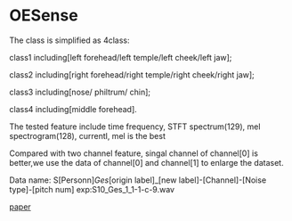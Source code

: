# OESense
The class is simplified as 4class:

class1 including[left forehead/left temple/left cheek/left jaw];  

class2 including[right forehead/right temple/right cheek/right jaw];

class3 including[nose/ philtrum/ chin];

class4 including[middle forehead].

The tested feature include time frequency, STFT spectrum(129), mel spectrogram(128), currentl, mel is the best

Compared with two channel feature, singal channel of channel[0] is better,we use the data of channel[0] and channel[1] to enlarge the dataset.

Data name: S[Personn]_Ges_[origin label]_[new label]-[Channel]-[Noise type]-[pitch num]  exp:S10_Ges_1_1-1-c-9.wav

[paper](https://www.researchgate.net/publication/352713439_OESense_employing_occlusion_effect_for_in-ear_human_sensing)

